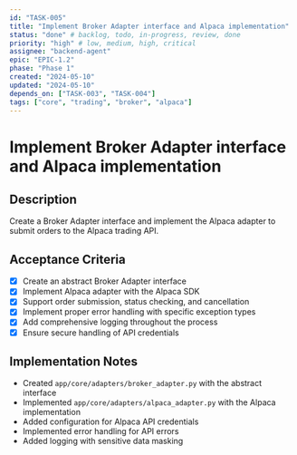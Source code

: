```yaml
---
id: "TASK-005"
title: "Implement Broker Adapter interface and Alpaca implementation"
status: "done" # backlog, todo, in-progress, review, done
priority: "high" # low, medium, high, critical
assignee: "backend-agent"
epic: "EPIC-1.2"
phase: "Phase 1"
created: "2024-05-10"
updated: "2024-05-10"
depends_on: ["TASK-003", "TASK-004"]
tags: ["core", "trading", "broker", "alpaca"]
---
```


# Implement Broker Adapter interface and Alpaca implementation

## Description
Create a Broker Adapter interface and implement the Alpaca adapter to submit orders to the Alpaca trading API.

## Acceptance Criteria
- [x] Create an abstract Broker Adapter interface
- [x] Implement Alpaca adapter with the Alpaca SDK
- [x] Support order submission, status checking, and cancellation
- [x] Implement proper error handling with specific exception types
- [x] Add comprehensive logging throughout the process
- [x] Ensure secure handling of API credentials

## Implementation Notes
- Created `app/core/adapters/broker_adapter.py` with the abstract interface
- Implemented `app/core/adapters/alpaca_adapter.py` with the Alpaca implementation
- Added configuration for Alpaca API credentials
- Implemented error handling for API errors
- Added logging with sensitive data masking